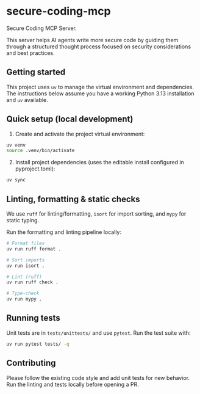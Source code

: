 # secure-coding-mcp
Secure Coding MCP Server.

This server helps AI agents write more secure code by guiding them through a structured
thought process focused on security considerations and best practices.

Getting started
---------------

This project uses `uv` to manage the virtual environment and dependencies. The instructions below assume you have a working Python 3.13 installation and `uv` available.

Quick setup (local development)
-------------------------------

1. Create and activate the project virtual environment:

```bash
uv venv
source .venv/bin/activate
```

2. Install project dependencies (uses the editable install configured in pyproject.toml):

```bash
uv sync
```

Linting, formatting & static checks
----------------------------------

We use `ruff` for linting/formatting, `isort` for import sorting, and `mypy` for static typing.

Run the formatting and linting pipeline locally:

```bash
# Format files
uv run ruff format .

# Sort imports
uv run isort .

# Lint (ruff)
uv run ruff check .

# Type-check
uv run mypy .
```

Running tests
-------------

Unit tests are in `tests/unittests/` and use `pytest`. Run the test suite with:

```bash
uv run pytest tests/ -q
```

Contributing
------------

Please follow the existing code style and add unit tests for new behavior. Run the linting and tests locally before opening a PR.

